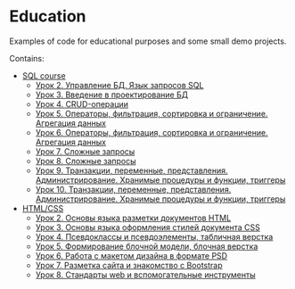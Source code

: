 # Education

Examples of code for educational purposes and some small demo projects.

Contains:
- [SQL course](https://github.com/AlekseyGur/Education/tree/master/SQL)
  - [Урок 2. Управление БД. Язык запросов SQL](https://github.com/AlekseyGur/Education/tree/master/SQL/lesson_2)
  - [Урок 3. Введение в проектирование БД](https://github.com/AlekseyGur/Education/tree/master/SQL/lesson_3)
  - [Урок 4. CRUD-операции](https://github.com/AlekseyGur/Education/tree/master/SQL/lesson_4)
  - [Урок 5. Операторы, фильтрация, сортировка и ограничение. Агрегация данных](https://github.com/AlekseyGur/Education/tree/master/SQL/lesson_5)
  - [Урок 6. Операторы, фильтрация, сортировка и ограничение. Агрегация данных](https://github.com/AlekseyGur/Education/tree/master/SQL/lesson_6)
  - [Урок 7. Сложные запросы](https://github.com/AlekseyGur/Education/tree/master/SQL/lesson_7)
  - [Урок 8. Сложные запросы](https://github.com/AlekseyGur/Education/tree/master/SQL/lesson_8)
  - [Урок 9. Транзакции, переменные, представления. Администрирование. Хранимые процедуры и функции, триггеры](https://github.com/AlekseyGur/Education/tree/master/SQL/lesson_9)
  - [Урок 10. Транзакции, переменные, представления. Администрирование. Хранимые процедуры и функции, триггеры](https://github.com/AlekseyGur/Education/tree/master/SQL/lesson_10)
- [HTML/CSS](https://github.com/AlekseyGur/Education/tree/master/HTML-CSS)
  - [Урок 2. Основы языка разметки документов HTML](https://github.com/AlekseyGur/Education/tree/master/HTML-CSS/lesson_2)
  - [Урок 3. Основы языка оформления стилей документа CSS](https://github.com/AlekseyGur/Education/tree/master/HTML-CSS/lesson_3)
  - [Урок 4. Псевдоклассы и псевдоэлементы, табличная верстка](https://github.com/AlekseyGur/Education/tree/master/HTML-CSS/lesson_4)
  - [Урок 5. Формирование блочной модели, блочная верстка](https://github.com/AlekseyGur/Education/tree/master/HTML-CSS/lesson_5)
  - [Урок 6. Работа с макетом дизайна в формате PSD](https://github.com/AlekseyGur/Education/tree/master/HTML-CSS/lesson_6)
  - [Урок 7. Разметка сайта и знакомство с Bootstrap](https://github.com/AlekseyGur/Education/tree/master/HTML-CSS/lesson_7)
  - [Урок 8. Стандарты web и вспомогательные инструменты](https://github.com/AlekseyGur/Education/tree/master/HTML-CSS/lesson_8)

